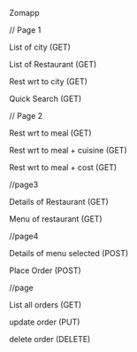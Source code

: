 Zomapp

// Page 1

List of city (GET)

List of Restaurant (GET)

Rest wrt to city (GET)

Quick Search (GET)

// Page 2

Rest wrt to meal (GET)

Rest wrt to meal + cuisine (GET)

Rest wrt to meal + cost (GET)

//page3

Details of Restaurant (GET)

Menu of restaurant (GET)

//page4

Details of menu selected (POST)

Place Order (POST)

//page

List all orders (GET)

update order (PUT)

delete order (DELETE)